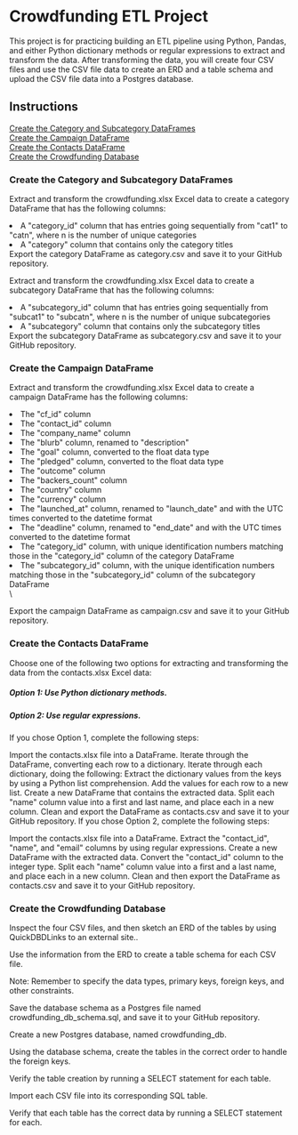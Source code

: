 <h1>Crowdfunding ETL Project</h1>

This project is for practicing building an ETL pipeline using Python, Pandas, and either Python dictionary methods or regular expressions to extract and transform the data. After transforming the data, you will create four CSV files and use the CSV file data to create an ERD and a table schema and upload the CSV file data into a Postgres database.

## Instructions

[Create the Category and Subcategory DataFrames](#Create-the-Category-and-Subcategory-DataFrames)\
[Create the Campaign DataFrame](#Create-the-Campaign-DataFrame)\
[Create the Contacts DataFrame](#Create-the-Contacts-DataFrame)\
[Create the Crowdfunding Database](#Create-the-Crowdfunding-Database)

### Create the Category and Subcategory DataFrames <a name="Create-the-Category-and-Subcategory-DataFrames"></a>

Extract and transform the crowdfunding.xlsx Excel data to create a category DataFrame that has the following columns:
<li>A "category_id" column that has entries going sequentially from "cat1" to "catn", where n is the number of unique categories</li>
<li>A "category" column that contains only the category titles</li>
Export the category DataFrame as category.csv and save it to your GitHub repository.


Extract and transform the crowdfunding.xlsx Excel data to create a subcategory DataFrame that has the following columns:
<li>A "subcategory_id" column that has entries going sequentially from "subcat1" to "subcatn", where n is the number of unique subcategories</li>
<li>A "subcategory" column that contains only the subcategory titles</li>
Export the subcategory DataFrame as subcategory.csv and save it to your GitHub repository.

### Create the Campaign DataFrame <a name="Create-the-Campaign-DataFrame"></a>

Extract and transform the crowdfunding.xlsx Excel data to create a campaign DataFrame has the following columns:

<li>The "cf_id" column</li>
<li>The "contact_id" column</li>
<li>The "company_name" column</li>
<li>The "blurb" column, renamed to "description"</li>
<li>The "goal" column, converted to the float data type</li>
<li>The "pledged" column, converted to the float data type</li>
<li>The "outcome" column</li>
<li>The "backers_count" column</li>
<li>The "country" column</li>
<li>The "currency" column</li>
<li>The "launched_at" column, renamed to "launch_date" and with the UTC times converted to the datetime format</li>
<li>The "deadline" column, renamed to "end_date" and with the UTC times converted to the datetime format</li>
<li>The "category_id" column, with unique identification numbers matching those in the "category_id" column of the category DataFrame</li>
<li>The "subcategory_id" column, with the unique identification numbers matching those in the "subcategory_id" column of the subcategory DataFrame</li>\

Export the campaign DataFrame as campaign.csv and save it to your GitHub repository.

### Create the Contacts DataFrame <a name="Create-the-Contacts-DataFrame"></a>
Choose one of the following two options for extracting and transforming the data from the contacts.xlsx Excel data:

##### Option 1: Use Python dictionary methods.

##### Option 2: Use regular expressions.

If you chose Option 1, complete the following steps:

Import the contacts.xlsx file into a DataFrame.
Iterate through the DataFrame, converting each row to a dictionary.
Iterate through each dictionary, doing the following:
Extract the dictionary values from the keys by using a Python list comprehension.
Add the values for each row to a new list.
Create a new DataFrame that contains the extracted data.
Split each "name" column value into a first and last name, and place each in a new column.
Clean and export the DataFrame as contacts.csv and save it to your GitHub repository.
If you chose Option 2, complete the following steps:

Import the contacts.xlsx file into a DataFrame.
Extract the "contact_id", "name", and "email" columns by using regular expressions.
Create a new DataFrame with the extracted data.
Convert the "contact_id" column to the integer type.
Split each "name" column value into a first and a last name, and place each in a new column.
Clean and then export the DataFrame as contacts.csv and save it to your GitHub repository.


### Create the Crowdfunding Database <a name="Create-the-Crowdfunding-Database"></a>
Inspect the four CSV files, and then sketch an ERD of the tables by using QuickDBDLinks to an external site..

Use the information from the ERD to create a table schema for each CSV file.

Note: Remember to specify the data types, primary keys, foreign keys, and other constraints.

Save the database schema as a Postgres file named crowdfunding_db_schema.sql, and save it to your GitHub repository.

Create a new Postgres database, named crowdfunding_db.

Using the database schema, create the tables in the correct order to handle the foreign keys.

Verify the table creation by running a SELECT statement for each table.

Import each CSV file into its corresponding SQL table.

Verify that each table has the correct data by running a SELECT statement for each.

